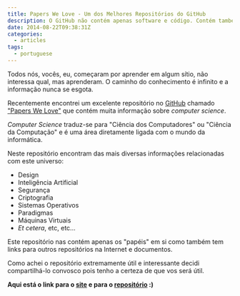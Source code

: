 ```yaml
---
title: Papers We Love - Um dos Melhores Repositórios do GitHub
description: O GitHub não contém apenas software e código. Contém também conhecimento. Um grande exemplo é o repositório Papers We Love.
date: 2014-08-22T09:38:31Z
categories:
  - articles
tags:
  - portuguese
---
```


Todos nós, vocês, eu, começaram por aprender em algum sítio, não interessa qual, mas aprenderam. O caminho do conhecimento é infinito e a informação nunca se esgota.

<!--more-->

Recentemente encontrei um excelente repositório no [GitHub](https://github.com) chamado ["Papers We Love"](https://github.com/papers-we-love/papers-we-love) que contém muita informação sobre _computer science_.

_Computer Science_ traduz-se para "Ciência dos Computadores" ou "Ciência da Computação" e é uma área diretamente ligada com o mundo da informática.

Neste repositório encontram das mais diversas informações relacionadas com este universo:

  * Design
  * Inteligência Artificial
  * Segurança
  * Criptografia
  * Sistemas Operativos
  * Paradigmas
  * Máquinas Virtuais
  * *Et cetera*, etc, etc...

Este repositório nas contém apenas os "papéis" em si como também tem links para outros repositórios na Internet e documentos.

Como achei o repositório extremamente útil e interessante decidi compartilhá-lo convosco pois tenho a certeza de que vos será útil.

**Aqui está o link para o [site](http://papers-we-love.github.io/) e para o [repositório](https://github.com/papers-we-love/papers-we-love) :)**
